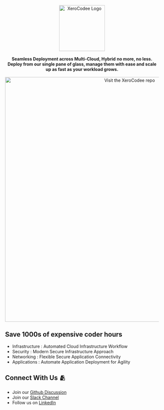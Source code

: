 <br />
<p align="center">
    <a href="https://xerocodee.com/" target="_blank"><img width="150" height="150" src="https://xerocodee-frontend-assets.s3.ap-south-1.amazonaws.com/frontend-web/images/logo.svg" alt="XeroCodee Logo"></a>
    <br />
    <br />
    <b>Seamless Deployment across Multi-Cloud, Hybrid</b>
    <b>no more, no less. Deploy from our single pane of glass, manage them with ease and scale up as fast as your workload grows.</b>
    <br />
    <br />
    <a href="https://xerocodee.com/"><img width="800" height=auto src="https://xerocodee-frontend-assets.s3.ap-south-1.amazonaws.com/frontend-web/images/landing/dashboard.svg" alt="Visit the XeroCodee repo"></a>
</p>

<h2>Save 1000s of expensive coder hours</h2>

<ul>
    <li>Infrastructure : Automated Cloud Infrastructure Workflow</li>
    <li>Security : Modern Secure Infrastructure Approach</li>
    <li>Networking : Flexible Secure Application Connectivity</li>
    <li>Applications : Automate Application Deployment for Agility</li>
</ul>

<h2>Connect With Us 🫂</h2>
<ul>
    <li>Join our <a href="https://github.com/orgs/xerocodee/discussions">Github Discussion</a></li>
    <li>Join our <a href="https://join.slack.com/t/xerocodee-workspace/shared_invite/zt-1u40v2902-1YLQZsCLUw8bN9dHa3Zudw">Slack Channel</a></li>
    <li>Follow us on <a href="https://www.linkedin.com/company/xerocodee/">LinkedIn</a></li>
</ul>